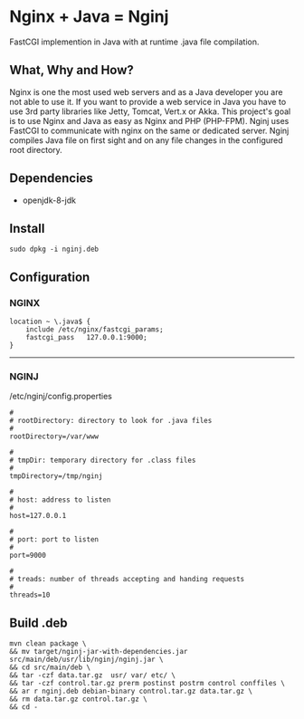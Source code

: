 # Nginx + Java = Nginj

FastCGI implemention in Java with at runtime .java file compilation.

## What, Why and How?
Nginx is one the most used web servers and as a Java developer you are not able to use it. If you want to provide a web service in Java you have to use 3rd party libraries like Jetty, Tomcat, Vert.x or Akka. This project's goal is to use Nginx and Java as easy as Nginx and PHP (PHP-FPM).
Nginj uses FastCGI to communicate with nginx on the same or dedicated server. Nginj compiles Java file on first sight and on any file changes in the configured root directory.


## Dependencies
- openjdk-8-jdk

## Install
```
sudo dpkg -i nginj.deb
```

## Configuration
### NGINX
```
location ~ \.java$ {
	include /etc/nginx/fastcgi_params;
	fastcgi_pass   127.0.0.1:9000;
}
```
---

### NGINJ
/etc/nginj/config.properties
```
#
# rootDirectory: directory to look for .java files
#
rootDirectory=/var/www

#
# tmpDir: temporary directory for .class files
#
tmpDirectory=/tmp/nginj

#
# host: address to listen
#
host=127.0.0.1

#
# port: port to listen
#
port=9000

#
# treads: number of threads accepting and handing requests
#
threads=10
```

## Build .deb
```
mvn clean package \
&& mv target/nginj-jar-with-dependencies.jar src/main/deb/usr/lib/nginj/nginj.jar \
&& cd src/main/deb \
&& tar -czf data.tar.gz  usr/ var/ etc/ \
&& tar -czf control.tar.gz prerm postinst postrm control conffiles \
&& ar r nginj.deb debian-binary control.tar.gz data.tar.gz \
&& rm data.tar.gz control.tar.gz \
&& cd -
```